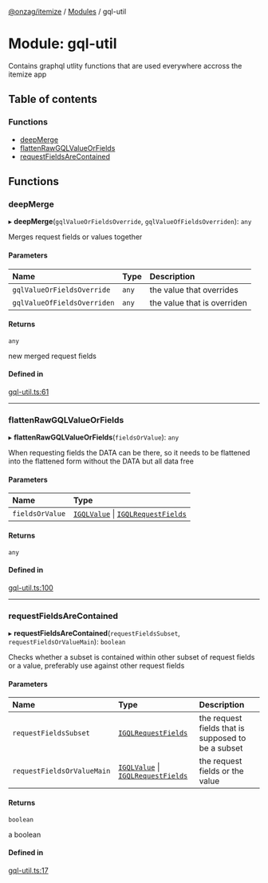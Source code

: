 [@onzag/itemize](../README.md) / [Modules](../modules.md) / gql-util

# Module: gql-util

Contains graphql utlity functions that are used everywhere accross
the itemize app

## Table of contents

### Functions

- [deepMerge](gql_util.md#deepmerge)
- [flattenRawGQLValueOrFields](gql_util.md#flattenrawgqlvalueorfields)
- [requestFieldsAreContained](gql_util.md#requestfieldsarecontained)

## Functions

### deepMerge

▸ **deepMerge**(`gqlValueOrFieldsOverride`, `gqlValueOfFieldsOverriden`): `any`

Merges request fields or values together

#### Parameters

| Name | Type | Description |
| :------ | :------ | :------ |
| `gqlValueOrFieldsOverride` | `any` | the value that overrides |
| `gqlValueOfFieldsOverriden` | `any` | the value that is overriden |

#### Returns

`any`

new merged request fields

#### Defined in

[gql-util.ts:61](https://github.com/onzag/itemize/blob/a24376ed/gql-util.ts#L61)

___

### flattenRawGQLValueOrFields

▸ **flattenRawGQLValueOrFields**(`fieldsOrValue`): `any`

When requesting fields the DATA can be there, so it needs to be flattened
into the flattened form without the DATA but all data free

#### Parameters

| Name | Type |
| :------ | :------ |
| `fieldsOrValue` | [`IGQLValue`](../interfaces/gql_querier.IGQLValue.md) \| [`IGQLRequestFields`](../interfaces/gql_querier.IGQLRequestFields.md) |

#### Returns

`any`

#### Defined in

[gql-util.ts:100](https://github.com/onzag/itemize/blob/a24376ed/gql-util.ts#L100)

___

### requestFieldsAreContained

▸ **requestFieldsAreContained**(`requestFieldsSubset`, `requestFieldsOrValueMain`): `boolean`

Checks whether a subset is contained within other subset of
request fields or a value, preferably use against other request fields

#### Parameters

| Name | Type | Description |
| :------ | :------ | :------ |
| `requestFieldsSubset` | [`IGQLRequestFields`](../interfaces/gql_querier.IGQLRequestFields.md) | the request fields that is supposed to be a subset |
| `requestFieldsOrValueMain` | [`IGQLValue`](../interfaces/gql_querier.IGQLValue.md) \| [`IGQLRequestFields`](../interfaces/gql_querier.IGQLRequestFields.md) | the request fields or the value |

#### Returns

`boolean`

a boolean

#### Defined in

[gql-util.ts:17](https://github.com/onzag/itemize/blob/a24376ed/gql-util.ts#L17)
